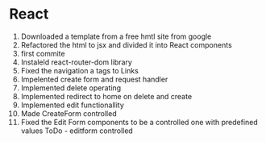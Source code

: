 # React
1. Downloaded a template from a free hmtl site from google
2. Refactored the html to jsx and divided it into React components
3. first commite
4. Instaleld react-router-dom library
5. Fixed the navigation a tags to Links
6. Impelented create form and request handler
7. Implemented delete operating
8. Implemented redirect to home on delete and create
9. Implemented edit functionallity
10. Made CreateForm controlled
11. Fixed the Edit Form components to be a controlled one with predefined values
ToDo - editform controlled 